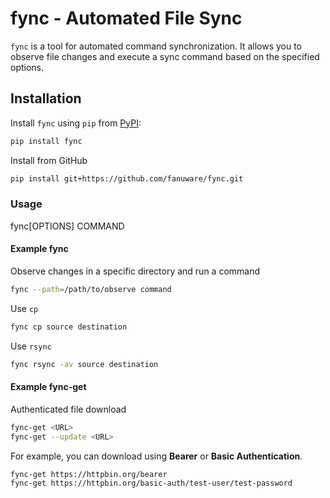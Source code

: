 # fync - Automated File Sync

`fync` is a tool for automated command synchronization.
It allows you to observe file changes and execute a sync command
based on the specified options.

## Installation

Install `fync` using `pip` from [PyPI](https://pypi.org/project/fync/):

```bash
pip install fync
```

Install from GitHub

```bash
pip install git+https://github.com/fanuware/fync.git
```

### Usage

fync[OPTIONS] COMMAND

#### Example fync

Observe changes in a specific directory and run a command

```bash
fync --path=/path/to/observe command
```

Use `cp`

```bash
fync cp source destination
```

Use `rsync`

```bash
fync rsync -av source destination
```

#### Example fync-get

Authenticated file download

```bash
fync-get <URL>
fync-get --update <URL>
```

For example, you can download using **Bearer** or **Basic Authentication**.

```bash
fync-get https://httpbin.org/bearer
fync-get https://httpbin.org/basic-auth/test-user/test-password
```
